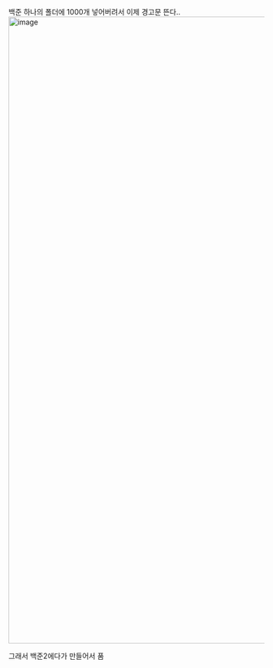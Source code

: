 백준 하나의 폴더에 1000개 넣어버려서 이제 경고문 뜬다..
<img width="1234" alt="image" src="https://user-images.githubusercontent.com/11247319/156379634-f3f9b926-c430-4937-bf75-9fccfbd5e0b8.png">

그래서 백준2에다가 만들어서 품
